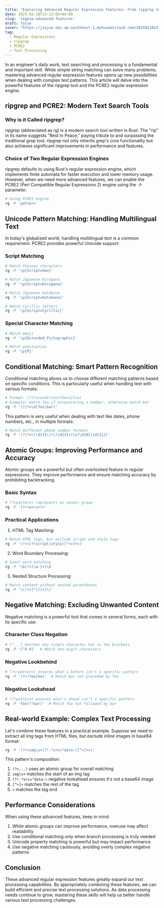 ```yaml
---
title: "Exploring Advanced Regular Expression Features: From ripgrep to PCRE2"
date: 2025-02-10T13:13:02+04:00
slug: 'regexp-advanced-features'
draft: false
cover: "https://jiejue.obs.ap-southeast-1.myhuaweicloud.com/20250210131708495.webp"
tag:
  - Regular Expressions
  - ripgrep
  - PCRE2
  - Text Processing
---
```


In an engineer's daily work, text searching and processing is a fundamental and important skill. While simple string matching can solve many problems, mastering advanced regular expression features opens up new possibilities when dealing with complex text patterns. This article will delve into the powerful features of the ripgrep tool and the PCRE2 regular expression engine.

<!--more-->

## ripgrep and PCRE2: Modern Text Search Tools

### Why is it Called ripgrep?

ripgrep (abbreviated as rg) is a modern search tool written in Rust. The "rip" in its name suggests "Rest In Peace," paying tribute to and surpassing the traditional grep tool. ripgrep not only inherits grep's core functionality but also achieves significant improvements in performance and features.

### Choice of Two Regular Expression Engines

ripgrep defaults to using Rust's regular expression engine, which implements finite automata for faster execution and lower memory usage. However, when we need more advanced features, we can enable the PCRE2 (Perl Compatible Regular Expressions 2) engine using the `-P` parameter.

```bash
# Using PCRE2 engine
rg -P 'pattern'
```

## Unicode Pattern Matching: Handling Multilingual Text

In today's globalized world, handling multilingual text is a common requirement. PCRE2 provides powerful Unicode support:

### Script Matching

```bash
# Match Chinese characters
rg -P '\p{Script=Han}'

# Match Japanese Hiragana
rg -P '\p{Script=Hiragana}'

# Match Japanese Katakana
rg -P '\p{Script=Katakana}'

# Match Cyrillic letters
rg -P '\p{Script=Cyrillic}'
```

### Special Character Matching

```bash
# Match emoji
rg -P '\p{Extended_Pictographic}'

# Match punctuation
rg -P '\p{P}'
```

## Conditional Matching: Smart Pattern Recognition

Conditional matching allows us to choose different matching patterns based on specific conditions. This is particularly useful when handling text with various formats:

```bash
# Format: (?(?=condition)then|else)
# Example: match foo if encountering a number, otherwise match bar
rg -P '(?(?=\d)foo|bar)'
```

This pattern is very useful when dealing with text like dates, phone numbers, etc., in multiple formats:

```bash
# Match different phone number formats
rg -P '(?(?=\(\d{3}\))\(\d{3}\)\s?\d{8}|\d{11})'
```

## Atomic Groups: Improving Performance and Accuracy

Atomic groups are a powerful but often overlooked feature in regular expressions. They improve performance and ensure matching accuracy by prohibiting backtracking.

### Basic Syntax

```bash
# (?>pattern) represents an atomic group
rg -P '(?>\w+\s+)+'
```

### Practical Applications

1. HTML Tag Matching:
```bash
# Match HTML tags, but exclude script and style tags
rg -P '(?><(?!script|style)[^<>]+>)'
```

2. Word Boundary Processing:
```bash
# Exact word matching
rg -P '\b(?>[\w-]+)\b'
```

3. Nested Structure Processing:
```bash
# Match content without nested parentheses
rg -P '\((?>[^()]+)\)'
```

## Negative Matching: Excluding Unwanted Content

Negative matching is a powerful tool that comes in several forms, each with its specific use:

### Character Class Negation

```bash
# [^...] matches any single character not in the brackets
rg -P '[^0-9]'  # Match non-digit characters
```

### Negative Lookbehind

```bash
# (?<!pattern) ensures what's before isn't a specific pattern
rg -P '(?<!foo)bar'  # Match bar not preceded by foo
```

### Negative Lookahead

```bash
# (?!pattern) ensures what's ahead isn't a specific pattern
rg -P 'foo(?!bar)'  # Match foo not followed by bar
```

## Real-world Example: Complex Text Processing

Let's combine these features in a practical example. Suppose we need to extract all img tags from HTML files, but exclude inline images in base64 format:

```bash
rg -P '(?><img\s+(?!.*src="data:)[^>]+>)'
```

This pattern's composition:
1. `(?>...)` uses an atomic group for overall matching
2. `img\s+` matches the start of an img tag
3. `(?!.*src="data:)` negative lookahead ensures it's not a base64 image
4. `[^>]+` matches the rest of the tag
5. `>` matches the tag end

## Performance Considerations

When using these advanced features, keep in mind:

1. While atomic groups can improve performance, overuse may affect readability
2. Use conditional matching only when branch processing is truly needed
3. Unicode property matching is powerful but may impact performance
4. Use negative matching cautiously, avoiding overly complex negative patterns

## Conclusion

These advanced regular expression features greatly expand our text processing capabilities. By appropriately combining these features, we can build efficient and precise text processing solutions. As data processing needs continue to grow, mastering these skills will help us better handle various text processing challenges.
